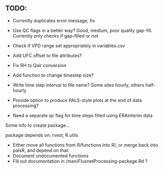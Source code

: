 TODO:
----

- Currently duplicates error message, fix

- Use QC flags in a better way? Good, medium, poor quality gap-fill. Currently only checks if gap-filled or not

- Check if VPD range set appropriately in variables.csv

- Add UFC offset to file attributes?

- Fix RH to Qair conversion

- Add function to change timestep size?

- Write time step interval to file name? Some sites hourly, others half-hourly

- Provide option to produce PALS-style plots at the end of data processing?

- Need a separate qc flag for time steps filled using ERAinterim data




Some info to create package...

package depends on: rvest, R.utils

- Either move all functions from R/functions into R/, or merge back into palsR, and depend on that.
- Document undocumented functions
- Fill out documentation in /man/FluxnetProcessing-package.Rd ?

